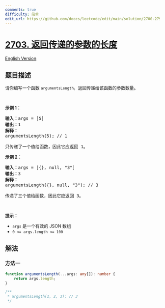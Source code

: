 ```yaml
---
comments: true
difficulty: 简单
edit_url: https://github.com/doocs/leetcode/edit/main/solution/2700-2799/2703.Return%20Length%20of%20Arguments%20Passed/README.md
---
```


<!-- problem:start -->

# [2703. 返回传递的参数的长度](https://leetcode.cn/problems/return-length-of-arguments-passed)

[English Version](/solution/2700-2799/2703.Return%20Length%20of%20Arguments%20Passed/README_EN.md)

## 题目描述

<!-- description:start -->

请你编写一个函数 <code>argumentsLength</code>，返回传递给该函数的参数数量。

<p>&nbsp;</p>

<p><strong class="example">示例 1：</strong></p>

<pre>
<b>输入：</b>args = [5]
<b>输出：</b>1
<strong>解释：</strong>
argumentsLength(5); // 1

只传递了一个值给函数，因此它应返回 1。
</pre>

<p><strong class="example">示例 2：</strong></p>

<pre>
<b>输入：</b>args = [{}, null, "3"]
<b>输出：</b>3
<b>解释：</b>
argumentsLength({}, null, "3"); // 3

传递了三个值给函数，因此它应返回 3。
</pre>

<p>&nbsp;</p>

<p><strong>提示：</strong></p>

<ul>
	<li><code>args</code>&nbsp;是一个有效的 JSON 数组</li>
	<li><code>0 &lt;= args.length &lt;= 100</code></li>
</ul>

<!-- description:end -->

## 解法

<!-- solution:start -->

### 方法一

<!-- tabs:start -->

```ts
function argumentsLength(...args: any[]): number {
    return args.length;
}

/**
 * argumentsLength(1, 2, 3); // 3
 */
```

<!-- tabs:end -->

<!-- solution:end -->

<!-- problem:end -->
